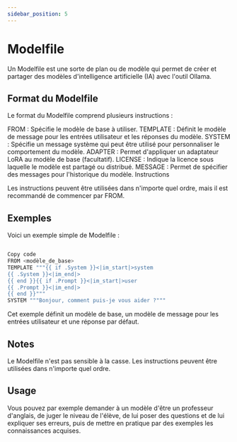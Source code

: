 ```yaml
---
sidebar_position: 5
---
```


# Modelfile

Un Modelfile est une sorte de plan ou de modèle qui permet de créer et partager des modèles d'intelligence artificielle (IA) avec l'outil Ollama.

## Format du Modelfile

Le format du Modelfile comprend plusieurs instructions :

FROM : Spécifie le modèle de base à utiliser.
TEMPLATE : Définit le modèle de message pour les entrées utilisateur et les réponses du modèle.
SYSTEM : Spécifie un message système qui peut être utilisé pour personnaliser le comportement du modèle.
ADAPTER : Permet d'appliquer un adaptateur LoRA au modèle de base (facultatif).
LICENSE : Indique la licence sous laquelle le modèle est partagé ou distribué.
MESSAGE : Permet de spécifier des messages pour l'historique du modèle.
Instructions

Les instructions peuvent être utilisées dans n'importe quel ordre, mais il est recommandé de commencer par FROM.

## Exemples

Voici un exemple simple de Modelfile :

```bash

Copy code
FROM <modèle_de_base>
TEMPLATE """{{ if .System }}<|im_start|>system
{{ .System }}<|im_end|>
{{ end }}{{ if .Prompt }}<|im_start|>user
{{ .Prompt }}<|im_end|>
{{ end }}"""
SYSTEM """Bonjour, comment puis-je vous aider ?"""
```

Cet exemple définit un modèle de base, un modèle de message pour les entrées utilisateur et une réponse par défaut.

## Notes

Le Modelfile n'est pas sensible à la casse.
Les instructions peuvent être utilisées dans n'importe quel ordre.

## Usage

Vous pouvez par exemple demander à un modèle d'être un professeur d'anglais, de juger le niveau de l'élève, de lui poser des questions et de lui expliquer ses erreurs, puis de mettre en pratique par des exemples les connaissances acquises.